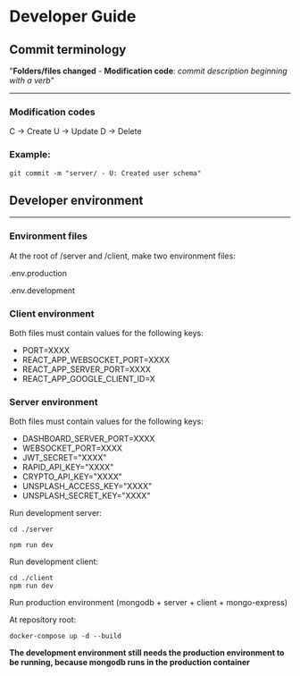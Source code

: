 # Developer Guide


## Commit terminology

"**Folders/files changed** - **Modification code**: *commit description beginning  with a verb*"

---

### Modification codes
C -> Create
U -> Update
D -> Delete

### Example:
```
git commit -m "server/ - U: Created user schema"
```

## Developer environment
---


### Environment files

At the root of /server and /client, make two environment files:

.env.production

.env.development

### Client environment

Both files must contain values for the following keys:

<ul>
    <li>PORT=XXXX</li>
    <li>REACT_APP_WEBSOCKET_PORT=XXXX</li>
    <li>REACT_APP_SERVER_PORT=XXXX</li>
    <li>REACT_APP_GOOGLE_CLIENT_ID=X</li>

</ul>

### Server environment

Both files must contain values for the following keys:

<ul>
    <li>DASHBOARD_SERVER_PORT=XXXX</li>
    <li>WEBSOCKET_PORT=XXXX</li>
    <li>JWT_SECRET="XXXX"</li>
    <li>RAPID_API_KEY="XXXX"</li>
    <li>CRYPTO_API_KEY="XXXX"</li>
    <li>UNSPLASH_ACCESS_KEY="XXXX"</li>
    <li>UNSPLASH_SECRET_KEY="XXXX"</li>

</ul>

Run development server:
```
cd ./server

npm run dev
```

Run development client:

```
cd ./client
npm run dev
```

Run production environment (mongodb + server + client + mongo-express)

At repository root:
```
docker-compose up -d --build
```

**The development environment still needs the production environment to be running, because mongodb runs in the production container**
